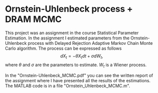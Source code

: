 # Ornstein-Uhlenbeck process + DRAM MCMC

This project was an assignment in the course Statistical Parameter Estimation. In the assignment I estimated parameters from the Ornstein-Uhlenbeck process with Delayed Rejection Adaptive Markov Chain Monte Carlo algorithm. The process can be expressed as follows
$$ \begin{equation}
dX_{t} = -\theta X_{t} dt + \sigma dW_{t},
\end{equation}$$
where $\theta$ and $\sigma$ are the parameters to estimate. $W_{t}$ is a Wiener process.

In the "Ornstein-Uhlenbeck_MCMC.pdf" you can see the written report of the assignment where I have presented all the results of the estimations. The MATLAB code is in a file "Ornstein_Uhlenbeck_MCMC.m".
